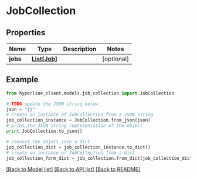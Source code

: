 # JobCollection


## Properties
Name | Type | Description | Notes
------------ | ------------- | ------------- | -------------
**jobs** | [**List[Job]**](Job.md) |  | [optional] 

## Example

```python
from hyperline_client.models.job_collection import JobCollection

# TODO update the JSON string below
json = "{}"
# create an instance of JobCollection from a JSON string
job_collection_instance = JobCollection.from_json(json)
# print the JSON string representation of the object
print JobCollection.to_json()

# convert the object into a dict
job_collection_dict = job_collection_instance.to_dict()
# create an instance of JobCollection from a dict
job_collection_form_dict = job_collection.from_dict(job_collection_dict)
```
[[Back to Model list]](../README.md#documentation-for-models) [[Back to API list]](../README.md#documentation-for-api-endpoints) [[Back to README]](../README.md)


